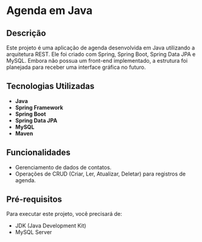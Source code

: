 # Agenda em Java

## Descrição
Este projeto é uma aplicação de agenda desenvolvida em Java utilizando a arquitetura REST. Ele foi criado com Spring, Spring Boot, Spring Data JPA e MySQL. Embora não possua um front-end implementado, a estrutura foi planejada para receber uma interface gráfica no futuro.

## Tecnologias Utilizadas
- **Java**
- **Spring Framework**
- **Spring Boot**
- **Spring Data JPA**
- **MySQL**
- **Maven**

## Funcionalidades
- Gerenciamento de dados de contatos.
- Operações de CRUD (Criar, Ler, Atualizar, Deletar) para registros de agenda.

## Pré-requisitos
Para executar este projeto, você precisará de:
- JDK (Java Development Kit)
- MySQL Server

